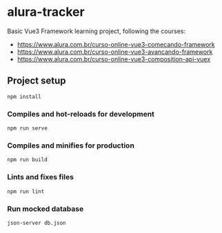 # alura-tracker

Basic Vue3 Framework learning project, following the courses: 
  - https://www.alura.com.br/curso-online-vue3-comecando-framework
  - https://www.alura.com.br/curso-online-vue3-avancando-framework
  - https://www.alura.com.br/curso-online-vue3-composition-api-vuex

## Project setup
```
npm install
```

### Compiles and hot-reloads for development
```
npm run serve
```

### Compiles and minifies for production
```
npm run build
```

### Lints and fixes files
```
npm run lint
```

### Run mocked database
```
json-server db.json
```
